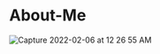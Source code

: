 # About-Me

![Capture 2022-02-06 at 12 26 55 AM](https://github.com/user-attachments/assets/1651f0f8-b515-4b8b-9018-3c87c3b0d628)

